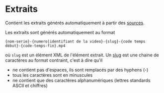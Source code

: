 # Extraits

Contient les extraits générés automatiquement à partir des [sources](../sources/README.md).

Les extraits sont générés automatiquement au format 

~~~
{nom-serie}-{numero|identifiant de la video}-{slug}-{code temps début}-{code-temps-fin}.mp4
~~~

où `slug` est un élément XML de l'élément extrait. Un [slug](https://fr.wikipedia.org/wiki/Slug_(journalisme)) est une chaine de caractères au format contraint, c'est à dire qu'il

- ne contient pas d'espaces, ils sont remplacés par des hyphens (-)
- tous les caractères sont en minuscules
- ne contient que des caractères alphanumériques (lettres standards ASCII et chiffres)